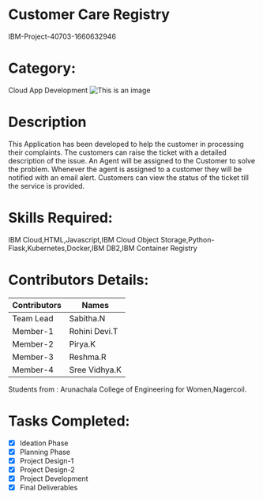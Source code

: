 # Customer Care Registry
IBM-Project-40703-1660632946
# Category:
Cloud App Development
![This is an image](https://wonders.s3.jp-tok.cloud-object-storage.appdomain.cloud/customer%20care%20registry%20image.jpg)
# Description
This Application has been developed to help the customer in processing their complaints.  The customers can raise the ticket with a detailed description of the issue.  An Agent will be assigned to the Customer to solve the problem.  Whenever the agent is assigned to a customer they will be notified with an email alert.  Customers can view the status of the ticket till the service is provided.
# Skills Required:
IBM Cloud,HTML,Javascript,IBM Cloud Object Storage,Python-Flask,Kubernetes,Docker,IBM DB2,IBM Container Registry
# Contributors Details:
| Contributors  | Names         |
| ------------- | ------------- |
| Team Lead     | Sabitha.N     |
| Member-1      | Rohini Devi.T | 
| Member-2      | Pirya.K       |                                                             
| Member-3      | Reshma.R      |                        
| Member-4      | Sree Vidhya.K | 

Students from : Arunachala College of Engineering for Women,Nagercoil.
# Tasks Completed:
- [x] Ideation Phase
- [x] Planning Phase
- [x] Project Design-1
- [x] Project Design-2
- [X] Project Development
- [X] Final Deliverables
